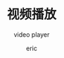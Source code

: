 ---
category: 组件
type: 数据展示
title: 视频播放
subtitle: video player
author:
  - eric
description: 视频播放器，player
cover:
tags:
  - 视频播放器，player
---